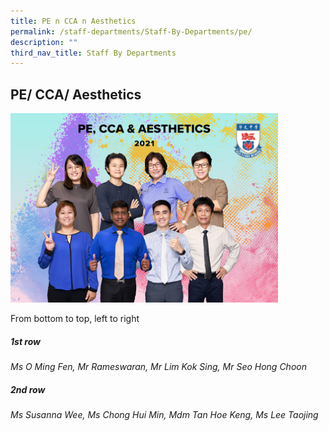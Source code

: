 ```yaml
---
title: PE n CCA n Aesthetics
permalink: /staff-departments/Staff-By-Departments/pe/
description: ""
third_nav_title: Staff By Departments
---
```

## PE/ CCA/ Aesthetics

<img src="/images/PE,-CCA-_-Aesthetics.jpg" style="width:85%">

From bottom to top, left to right  
  
##### 1st row

_Ms O Ming Fen, Mr Rameswaran, Mr Lim Kok Sing, Mr Seo Hong Choon_  

##### 2nd row

_Ms Susanna Wee, Ms Chong Hui Min, Mdm Tan Hoe Keng, Ms Lee Taojing_